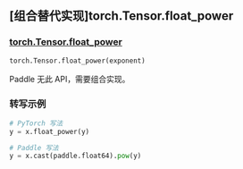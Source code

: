 ## [组合替代实现]torch.Tensor.float_power

### [torch.Tensor.float_power](https://pytorch.org/docs/stable/generated/torch.Tensor.float_power.html#torch.Tensor.float_power)

```python
torch.Tensor.float_power(exponent)
```

Paddle 无此 API，需要组合实现。

### 转写示例

```python
# PyTorch 写法
y = x.float_power(y)

# Paddle 写法
y = x.cast(paddle.float64).pow(y)
```

